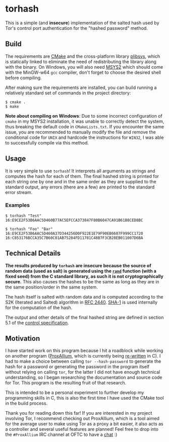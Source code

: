 # torhash

This is a simple (and **insecure**) implementation of the salted hash used by Tor's control port authentication for the "hashed password" method.

## Build

The requirements are [CMake](https://cmake.org) and the cross-platform library [plibsys](https://github.com/saprykin/plibsys), which is statically linked to eliminate the need of redistributing the library along with the binary. On Windows, you will also need [MSYS2](https://www.msys2.org/) which should come with the MinGW-w64 `gcc` compiler, don't forget to choose the desired shell before compiling.

After making sure the requirements are installed, you can build running a relatively standard set of commands in the project directory:
```
$ cmake .
$ make
```

**Note about compiling on Windows**: Due to some incorrect configuration of `cmake` in my MSYS2 installation, it was unable to correctly detect the system, thus breaking the default code in `CMakeLists.txt`. If you encounter the same issue, you are recommended to manually modify the file and remove the conditional code for `UNIX` and hardcode the instructions for `WIN32`, I was able to successfully compile via this method.

## Usage

It is very simple to use `torhash`! It interprets all arguments as strings and computes the hash for each of them. The final hashed string is printed for each string one by one and in the same order as they are supplied to the standard output, any errors (there are a few) are printed to the standard error stream.

### Examples

```
$ torhash "Test"
16:E9CE2F53B6AAC5D460B77AC5EFCCA373847F80B6047CA91B61B8CED8BC
```

```
$ torhash "Foo" "Bar"
16:E9CE2F53B6AAC5D460A37D344256D0F922E1E79F90EB6607F999CC1720
16:C853176BCCA35C7B60C01AB75284FD11781C48B7F3CB28EB011007D6BA
```

## Technical Details

**The results produced by `torhash` are insecure because the source of random data (used as salt) is generated using the [`rand`](https://en.cppreference.com/w/c/numeric/random/rand) function (with a fixed seed) from the C standard library, as such it is not cryptographically secure.** This also causes the hashes to be the same as long as they are in the same position/order in the same system.

The hash itself is salted with random data and is computed according to the S2K (Iterated and Salted) algorithm in [RFC 2440](https://tools.ietf.org/html/rfc2440). [SHA-1](https://en.wikipedia.org/wiki/SHA-1) is used internally for the computation of the hash.

The output and other details of the final hashed string are defined in section 5.1 of the [control specification](https://gitweb.torproject.org/torspec.git/tree/control-spec.txt).

## Motivation

I have started work on this program because I hit a roadblock while working on another program ([ProxAllium](https://proxallium.dtw.tools), which is currently being [re-written](https://github.com/DcodingTheWeb/ProxAllium/tree/next-gen) in C). I had to make a choice between calling `tor --hash-password` to generate the hash for a password or generating the password in the program itself without relying on calling `tor`, for the latter I did not have enough technical understanding, so I began researching the documentation and source code for Tor. This program is the resulting fruit of that research.

This is intended to be a personal experiment to further develop my programming skills in C, this is also the first time I have used the CMake tool in the build process.

Thank you for reading down this far! If you are interested in my project involving Tor, I recommend checking out ProxAllium, which is a tool aimed for the average user to make using Tor as a proxy a bit easier, it also acts as a controller and several useful features are planned! Feel free to drop into the `#ProxAllium` IRC channel at OFTC to have a [chat](https://proxallium.dtw.tools/chat) :)
